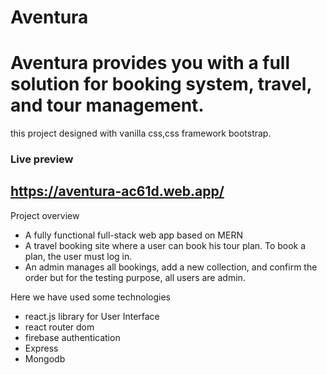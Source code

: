 # Aventura
# Aventura provides you with a full solution for booking system, travel, and tour management.

this project designed with vanilla css,css framework bootstrap.

### Live preview
## https://aventura-ac61d.web.app/

Project overview
- A fully functional full-stack web app based on MERN
- A travel booking site where a user can book his tour plan. To book a plan, the user must log in.
- An admin manages all bookings, add a new collection, and confirm the order but for the testing purpose, all users are admin.


Here we have used some technologies
- react.js library for User Interface
- react router dom 
- firebase authentication
- Express
- Mongodb